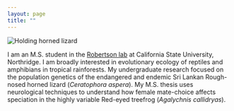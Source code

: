 ```yaml
---
layout: page
title: ""
---
```



![Holding horned lizard](/assets/Field_pic.jpg)


I am an M.S. student in the [Robertson lab](https://jrobertsonlab.wordpress.com/) at California State University, Northridge. 
I am broadly interested in evolutionary ecology of reptiles and amphibians in tropical rainforests. 
My undergraduate research focused on the population genetics of the endangered and endemic Sri Lankan Rough-nosed horned lizard (_Ceratophora aspera_). 
My M.S. thesis uses neurological techniques to understand how female mate-choice affects speciation in the highly variable Red-eyed treefrog (_Agalychnis callidryas_).


